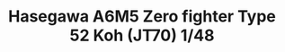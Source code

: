 ---
layout: product
title: "Hasegawa A6M5 Zero fighter Type 52 Koh (JT70) 1/48"
price: "4800" 
desc: "Maketa"
img_path: "/assets/img/9070.jpg"
brand: "N/A"
available: false
special_offer: false
new: false
soon: false
cat: "010000"
subcat: "013100"
subsubcat: "0N/A"
sifra: "9070"
popular: false
---